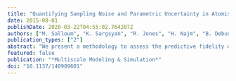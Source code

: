 ```yaml
---
title: "Quantifying Sampling Noise and Parametric Uncertainty in Atomistic-to-Continuum Simulations Using Surrogate Models"
date: 2015-08-01
publishDate: 2020-03-22T04:55:02.764207Z
authors: ["M. Salloum", "K. Sargsyan", "R. Jones", "H. Najm", "B. Debusschere"]
publication_types: ["2"]
abstract: "We present a methodology to assess the predictive fidelity of multiscale simulations by incorporating uncertainty in the information exchanged between the components of an atomistic-to-continuum simulation. We account for both the uncertainty due to finite sampling in molecular dynamics (MD) simulations and the uncertainty in the physical parameters of the model. Using Bayesian inference, we represent the expensive atomistic component by a surrogate model that relates the long-term output of the atomistic simulation to its uncertain inputs. We then present algorithms to solve for the variables exchanged across the atomistic-continuum interface in terms of polynomial chaos expansions (PCEs). We consider a simple Couette flow where velocities are exchanged between the atomistic and continuum components, while accounting for uncertainty in the atomistic model parameters and the continuum boundary conditions. Results show convergence of the coupling algorithm at a reasonable number of iterations. The uncertainty in the obtained variables significantly depends on the amount of data sampled from the MD simulations and on the width of the time averaging window used in the MD simulations."
featured: false
publication: "*Multiscale Modeling & Simulation*"
doi: "10.1137/140989601"
---
```


